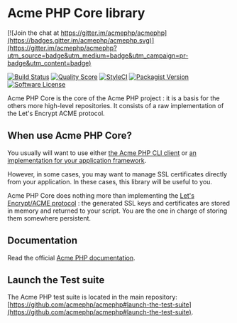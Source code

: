 Acme PHP Core library
=====================

[![Join the chat at https://gitter.im/acmephp/acmephp](https://badges.gitter.im/acmephp/acmephp.svg)](https://gitter.im/acmephp/acmephp?utm_source=badge&utm_medium=badge&utm_campaign=pr-badge&utm_content=badge)

[![Build Status](https://img.shields.io/travis/acmephp/acmephp/master.svg?style=flat-square)](https://travis-ci.org/acmephp/acmephp)
[![Quality Score](https://img.shields.io/scrutinizer/g/acmephp/acmephp.svg?style=flat-square)](https://scrutinizer-ci.com/g/acmephp/acmephp)
[![StyleCI](https://styleci.io/repos/59910490/shield)](https://styleci.io/repos/59910490)
[![Packagist Version](https://img.shields.io/packagist/v/acmephp/acmephp.svg?style=flat-square)](https://packagist.org/packages/acmephp/acmephp)
[![Software License](https://img.shields.io/badge/license-MIT-brightgreen.svg?style=flat-square)](LICENSE)

Acme PHP Core is the core of the Acme PHP project : it is a basis for the others more
high-level repositories. It consists of a raw implementation of the Let's Encrypt ACME protocol.

## When use Acme PHP Core?

You usually will want to use either [the Acme PHP CLI client](https://github.com/acmephp/cli)
or [an implementation for your application framework](https://github.com/acmephp).

However, in some cases, you may want to manage SSL certificates directly from your application.
In these cases, this library will be useful to you.

Acme PHP Core does nothing more than implementing the [Let's Encrypt/ACME protocol](https://github.com/letsencrypt/acme-spec) :
the generated SSL keys and certificates are stored in memory and returned to your script. You are the one in charge
of storing them somewhere persistent.

## Documentation

Read the official [Acme PHP documentation](https://acmephp.github.io).

## Launch the Test suite

The Acme PHP test suite is located in the main repository:
[https://github.com/acmephp/acmephp#launch-the-test-suite](https://github.com/acmephp/acmephp#launch-the-test-suite).

